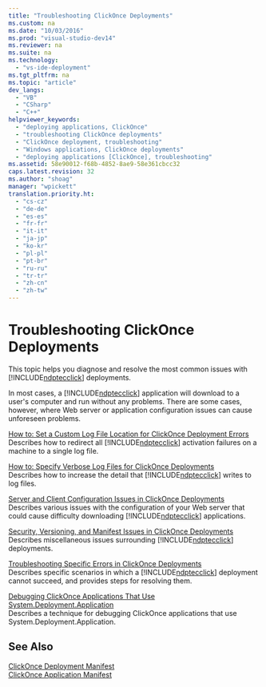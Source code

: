 ```yaml
---
title: "Troubleshooting ClickOnce Deployments"
ms.custom: na
ms.date: "10/03/2016"
ms.prod: "visual-studio-dev14"
ms.reviewer: na
ms.suite: na
ms.technology: 
  - "vs-ide-deployment"
ms.tgt_pltfrm: na
ms.topic: "article"
dev_langs: 
  - "VB"
  - "CSharp"
  - "C++"
helpviewer_keywords: 
  - "deploying applications, ClickOnce"
  - "troubleshooting ClickOnce deployments"
  - "ClickOnce deployment, troubleshooting"
  - "Windows applications, ClickOnce deployments"
  - "deploying applications [ClickOnce], troubleshooting"
ms.assetid: 58e90012-f68b-4852-8ae9-58e361cbcc32
caps.latest.revision: 32
ms.author: "shoag"
manager: "wpickett"
translation.priority.ht: 
  - "cs-cz"
  - "de-de"
  - "es-es"
  - "fr-fr"
  - "it-it"
  - "ja-jp"
  - "ko-kr"
  - "pl-pl"
  - "pt-br"
  - "ru-ru"
  - "tr-tr"
  - "zh-cn"
  - "zh-tw"
---
```

# Troubleshooting ClickOnce Deployments
This topic helps you diagnose and resolve the most common issues with [!INCLUDE[ndptecclick](../VS_IDE/includes/ndptecclick_md.md)] deployments.  
  
 In most cases, a [!INCLUDE[ndptecclick](../VS_IDE/includes/ndptecclick_md.md)] application will download to a user's computer and run without any problems. There are some cases, however, where Web server or application configuration issues can cause unforeseen problems.  
  
 [How to: Set a Custom Log File Location for ClickOnce Deployment Errors](../VS_IDE/how-to--set-a-custom-log-file-location-for-clickonce-deployment-errors.md)  
 Describes how to redirect all [!INCLUDE[ndptecclick](../VS_IDE/includes/ndptecclick_md.md)] activation failures on a machine to a single log file.  
  
 [How to: Specify Verbose Log Files for ClickOnce Deployments](../VS_IDE/how-to--specify-verbose-log-files-for-clickonce-deployments.md)  
 Describes how to increase the detail that [!INCLUDE[ndptecclick](../VS_IDE/includes/ndptecclick_md.md)] writes to log files.  
  
 [Server and Client Configuration Issues in ClickOnce Deployments](../VS_IDE/server-and-client-configuration-issues-in-clickonce-deployments.md)  
 Describes various issues with the configuration of your Web server that could cause difficulty downloading [!INCLUDE[ndptecclick](../VS_IDE/includes/ndptecclick_md.md)] applications.  
  
 [Security, Versioning, and Manifest Issues in ClickOnce Deployments](../VS_IDE/security--versioning--and-manifest-issues-in-clickonce-deployments.md)  
 Describes miscellaneous issues surrounding [!INCLUDE[ndptecclick](../VS_IDE/includes/ndptecclick_md.md)] deployments.  
  
 [Troubleshooting Specific Errors in ClickOnce Deployments](../VS_IDE/troubleshooting-specific-errors-in-clickonce-deployments.md)  
 Describes specific scenarios in which a [!INCLUDE[ndptecclick](../VS_IDE/includes/ndptecclick_md.md)] deployment cannot succeed, and provides steps for resolving them.  
  
 [Debugging ClickOnce Applications That Use System.Deployment.Application](../VS_IDE/debugging-clickonce-applications-that-use-system.deployment.application.md)  
 Describes a technique for debugging ClickOnce applications that use System.Deployment.Application.  
  
## See Also  
 [ClickOnce Deployment Manifest](../VS_IDE/clickonce-deployment-manifest.md)   
 [ClickOnce Application Manifest](../VS_IDE/clickonce-application-manifest.md)